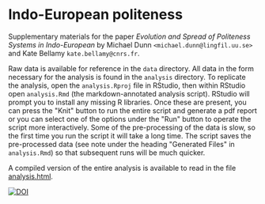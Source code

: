# Indo-European politeness

Supplementary materials for the paper *Evolution and Spread of Politeness Systems in Indo-European* by Michael Dunn `<michael.dunn@lingfil.uu.se>` and Kate Bellamy `kate.bellamy@cnrs.fr`. 

Raw data is available for reference in the `data` directory. All data in the form necessary for the analysis is found in the `analysis` directory. To replicate the analysis, open the `analysis.Rproj` file in RStudio, then within RStudio open `analysis.Rmd` (the markdown-annotated analysis script). RStudio will prompt you to install any missing R libraries. Once these are present, you can press the "Knit" button to run the entire script and generate a pdf report or you can select one of the options under the "Run" button to operate the script more interactively. Some of the pre-processing of the data is slow, so the first time you run the script it will take a long time. The script saves the pre-processed data (see note under the heading "Generated Files" in `analysis.Rmd`) so that subsequent runs will be much quicker.

A compiled version of the entire analysis is available to read in the file 
[analysis.html](./analysis/analysis.html).

[![DOI](https://zenodo.org/badge/537339402.svg)](https://zenodo.org/badge/latestdoi/537339402)
